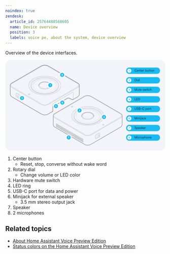 ```yaml
---
noindex: true
zendesk:
  article_id: 25764488568605
  name: Device overview
  position: 3
  labels: voice pe, about the system, device overview
---
```


Overview of the device interfaces.

![Image showing Home Assistant Voice Preview Edition interfaces and terminology](/static/img/voice-pe/voice_details_callouts.png)

1. Center button
   - Reset, stop, converse without wake word
2. Rotary dial
   - Change volume or LED color
3. Hardware mute switch
4. LED ring
5. USB-C port for data and power
6. Minijack for external speaker
   - 3.5 mm stereo output jack
7. Speaker
8. 2 microphones

## Related topics

- [About Home Assistant Voice Preview Edition](/hc/en-us/articles/25764286546717)
- [Status colors on the Home Assistant Voice Preview Edition](/hc/en-us/articles/25764604971421)

